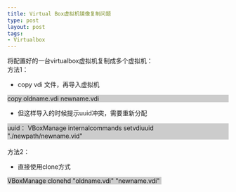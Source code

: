 ```yaml
--- 
title: Virtual Box虚拟机镜像复制问题
type: post
layout: post
tags: 
- Virtualbox
---
```

将配置好的一台virtualbox虚拟机复制成多个虚拟机：<br />方法1：<br /><ul><li>copy vdi 文件，再导入虚拟机</li></ul><div style="background-color: #cccccc;">copy oldname.vdi newname.vdi</div><ul><li>但这样导入的时候提示uuid冲突，需要重新分配</li></ul><div style="background-color: #cccccc;">uuid： VBoxManage internalcommands setvdiuuid "./newpath/newname.vid"</div><br />方法2：<br /><ul><li>直接使用clone方式</li></ul><span style="background-color: #cccccc;">VBoxManage clonehd "oldname.vdi" "newname.vdi"  </span><br /><span style="background-color: #cccccc;"><br /></span>
